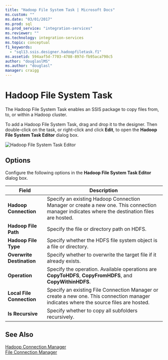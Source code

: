 ```yaml
---
title: "Hadoop File System Task | Microsoft Docs"
ms.custom: ""
ms.date: "03/01/2017"
ms.prod: sql
ms.prod_service: "integration-services"
ms.reviewer: ""
ms.technology: integration-services
ms.topic: conceptual
f1_keywords: 
  - "sql13.ssis.designer.hadoopfiletask.f1"
ms.assetid: 594aaf5d-7703-4788-897d-fb95aca798c5
author: "douglaslMS"
ms.author: "douglasl"
manager: craigg
---
```

# Hadoop File System Task
  The Hadoop File System Task enables an SSIS package to copy files from, to, or within a Hadoop cluster.  
  
 To add a Hadoop File System Task, drag and drop it to the designer. Then double-click on the task, or right-click and click **Edit**, to open the **Hadoop File System Task Editor** dialog box.  
  
 ![Hadoop File System Task Editor](../../integration-services/control-flow/media/hadoop-filesystem-task.png "Hadoop File System Task Editor")  
  
## Options  
 Configure the following options in the **Hadoop File System Task Editor** dialog box.  
  
|Field|Description|  
|-----------|-----------------|  
|**Hadoop Connection**|Specify an existing Hadoop Connection Manager or create a new one. This connection manager indicates  where the destination files are hosted.|  
|**Hadoop File Path**|Specify the file or directory path on HDFS.|  
|**Hadoop File Type**|Specify whether the HDFS file system object is a file or directory.|  
|**Overwrite Destination**|Specify whether to overwrite the target file if it already exists.|  
|**Operation**|Specify the operation. Available operations are **CopyToHDFS**, **CopyFromHDFS**, and **CopyWithinHDFS**.|  
|**Local File Connection**|Specify an existing File Connection Manager or create a new one. This connection manager indicates where the source files are hosted.|  
|**Is Recursive**|Specify whether to copy all subfolders recursively.|  
  
## See Also  
 [Hadoop Connection Manager](../../integration-services/connection-manager/hadoop-connection-manager.md)   
 [File Connection Manager](../../integration-services/connection-manager/file-connection-manager.md)  
  
  
